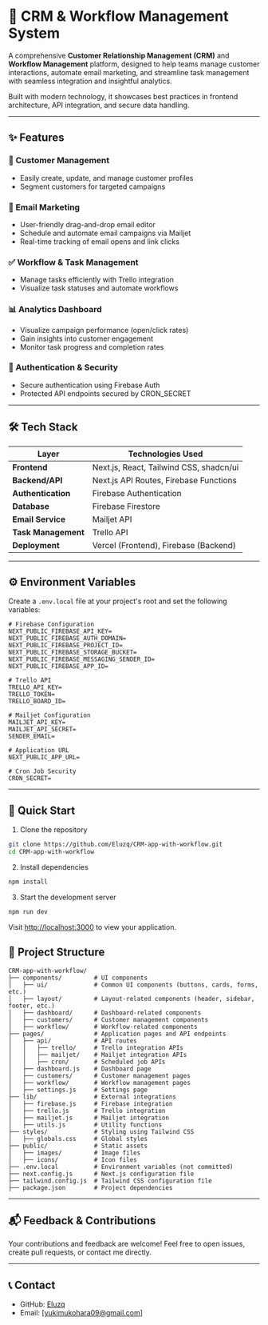 # 🧠 CRM & Workflow Management System

A comprehensive **Customer Relationship Management (CRM)** and **Workflow Management** platform, designed to help teams manage customer interactions, automate email marketing, and streamline task management with seamless integration and insightful analytics.

Built with modern technology, it showcases best practices in frontend architecture, API integration, and secure data handling.

---

## ✨ Features

### 📇 Customer Management
- Easily create, update, and manage customer profiles
- Segment customers for targeted campaigns

### 📧 Email Marketing
- User-friendly drag-and-drop email editor
- Schedule and automate email campaigns via Mailjet
- Real-time tracking of email opens and link clicks

### ✅ Workflow & Task Management
- Manage tasks efficiently with Trello integration
- Visualize task statuses and automate workflows

### 📊 Analytics Dashboard
- Visualize campaign performance (open/click rates)
- Gain insights into customer engagement
- Monitor task progress and completion rates

### 🔐 Authentication & Security
- Secure authentication using Firebase Auth
- Protected API endpoints secured by CRON_SECRET

---

## 🛠️ Tech Stack

| Layer             | Technologies Used                             |
|-------------------|-----------------------------------------------|
| **Frontend**      | Next.js, React, Tailwind CSS, shadcn/ui       |
| **Backend/API**   | Next.js API Routes, Firebase Functions        |
| **Authentication**| Firebase Authentication                       |
| **Database**      | Firebase Firestore                            |
| **Email Service** | Mailjet API                                   |
| **Task Management**| Trello API                                    |
| **Deployment**    | Vercel (Frontend), Firebase (Backend)         |

---

## ⚙️ Environment Variables

Create a `.env.local` file at your project's root and set the following variables:

```env
# Firebase Configuration
NEXT_PUBLIC_FIREBASE_API_KEY=
NEXT_PUBLIC_FIREBASE_AUTH_DOMAIN=
NEXT_PUBLIC_FIREBASE_PROJECT_ID=
NEXT_PUBLIC_FIREBASE_STORAGE_BUCKET=
NEXT_PUBLIC_FIREBASE_MESSAGING_SENDER_ID=
NEXT_PUBLIC_FIREBASE_APP_ID=

# Trello API
TRELLO_API_KEY=
TRELLO_TOKEN=
TRELLO_BOARD_ID=

# Mailjet Configuration
MAILJET_API_KEY=
MAILJET_API_SECRET=
SENDER_EMAIL=

# Application URL
NEXT_PUBLIC_APP_URL=

# Cron Job Security
CRON_SECRET=
```

---

## 🚀 Quick Start

1. Clone the repository

```bash
git clone https://github.com/Eluzq/CRM-app-with-workflow.git
cd CRM-app-with-workflow
```

2. Install dependencies

```bash
npm install
```

3. Start the development server

```bash
npm run dev
```

Visit [http://localhost:3000](http://localhost:3000) to view your application.




## 📁 Project Structure

```
CRM-app-with-workflow/
├── components/         # UI components
│   ├── ui/             # Common UI components (buttons, cards, forms, etc.)
│   ├── layout/         # Layout-related components (header, sidebar, footer, etc.)
│   ├── dashboard/      # Dashboard-related components
│   ├── customers/      # Customer management components
│   ├── workflow/       # Workflow-related components
├── pages/              # Application pages and API endpoints
│   ├── api/            # API routes
│   │   ├── trello/     # Trello integration APIs
│   │   ├── mailjet/    # Mailjet integration APIs
│   │   ├── cron/       # Scheduled job APIs
│   ├── dashboard.js    # Dashboard page
│   ├── customers/      # Customer management pages
│   ├── workflow/       # Workflow management pages
│   ├── settings.js     # Settings page
├── lib/                # External integrations
│   ├── firebase.js     # Firebase integration
│   ├── trello.js       # Trello integration
│   ├── mailjet.js      # Mailjet integration
│   ├── utils.js        # Utility functions
├── styles/             # Styling using Tailwind CSS
│   ├── globals.css     # Global styles
├── public/             # Static assets
│   ├── images/         # Image files
│   ├── icons/          # Icon files
├── .env.local          # Environment variables (not committed)
├── next.config.js      # Next.js configuration file
├── tailwind.config.js  # Tailwind CSS configuration file
├── package.json        # Project dependencies
```

---

## 📬 Feedback & Contributions
Your contributions and feedback are welcome! Feel free to open issues, create pull requests, or contact me directly.

---

## 📞 Contact
- GitHub: [Eluzq](https://github.com/Eluzq)
- Email: [yukimukohara09@gmail.com]



